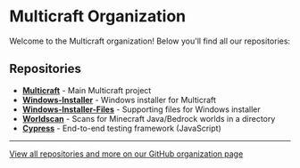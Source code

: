 # Multicraft Organization

Welcome to the Multicraft organization! Below you'll find all our repositories:

## Repositories

- **[Multicraft](https://github.com/Multicraft-org/Multicraft)** - Main Multicraft project
- **[Windows-Installer](https://github.com/Multicraft-org/Windows-Installer)** - Windows installer for Multicraft
- **[Windows-Installer-Files](https://github.com/Multicraft-org/Windows-Installer-Files)** - Supporting files for Windows installer
- **[Worldscan](https://github.com/Multicraft-org/Worldscan)** - Scans for Minecraft Java/Bedrock worlds in a directory
- **[Cypress](https://github.com/Multicraft-org/Cypress)** - End-to-end testing framework (JavaScript)

---

[View all repositories and more on our GitHub organization page](https://github.com/Multicraft-org)
